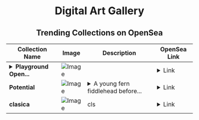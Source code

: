 <div align="center">

# Digital Art Gallery

## Trending Collections on OpenSea

| Collection Name                       | Image                                                                                     | Description                       | OpenSea Link                                                                                          |
|---------------------------------------|-------------------------------------------------------------------------------------------|-----------------------------------|--------------------------------------------------------------------------------------------------------|
| **<details><summary>Playground Open...</summary>Playground Open Ticketing Ecosystem Event 11715</details>** | ![Image](https://i.seadn.io/s/raw/files/ad4b567b5e819f5eb9dc8588aeb6896f.png?w=500&auto=format?w=200&auto=format) |  | <details><summary>Link</summary>[Playground Open Ticketing Ecosystem Event 11715](https://opensea.io/collection/playground-open-ticketing-ecosystem-event-11715)</details> |
| **Potential** | ![Image](https://i.seadn.io/s/raw/files/d18a17b833bcdcc0315dbaea77e3d552.jpg?w=500&auto=format?w=200&auto=format) | <details><summary>A young fern fiddlehead before...</summary>A young fern fiddlehead before it unfurls and stretches out into the world... quaint reminder of what may await us if we reach out into the world.</details> | <details><summary>Link</summary>[Potential](https://opensea.io/collection/potential-15)</details> |
| **clasica** | ![Image](https://i.seadn.io/s/raw/files/eadbdc5efbc11a83ec82602fe99ceaf6.jpg?w=500&auto=format?w=200&auto=format) | cls | <details><summary>Link</summary>[clasica](https://opensea.io/collection/clasica-1)</details> |

</div>